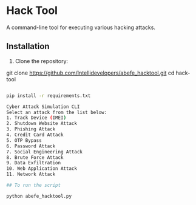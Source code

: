 # Hack Tool

A command-line tool for executing various hacking attacks.

## Installation

1. Clone the repository:


git clone https://github.com/Intellidevelopers/abefe_hacktool.git
cd hack-tool
```bash

pip install -r requirements.txt

Cyber Attack Simulation CLI
Select an attack from the list below:
1. Track Device (IMEI)
2. Shutdown Website Attack
3. Phishing Attack
4. Credit Card Attack
5. OTP Bypass
6. Password Attack
7. Social Engineering Attack
8. Brute Force Attack
9. Data Exfiltration
10. Web Application Attack
11. Network Attack

## To run the script

python abefe_hacktool.py